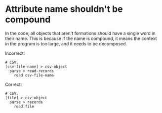 # Attribute name shouldn't be compound

In the code, all objects that aren't formations
should have a single word in their name.
This is because if the name is compound,
it means the context in the program is too large,
and it needs to be decomposed.

Incorrect:

```eo
# CSV.
[csv-file-name] > csv-object
  parse > read-records
    read csv-file-name
```

Correct:

```eo
# CSV.
[file] > csv-object
  parse > records
    read file
```
